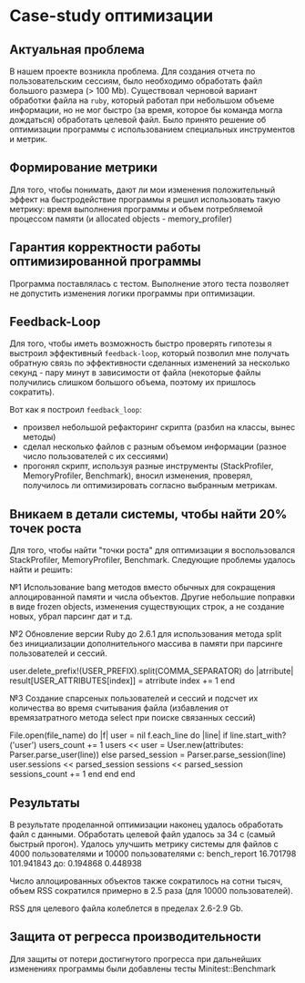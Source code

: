 # Case-study оптимизации

## Актуальная проблема
В нашем проекте возникла проблема. Для создания отчета по пользовательским сессиям, было необходимо обработать файл большого размера (> 100 Mb). Существовал черновой вариант обработки файла на `ruby`, который работал при небольшом объеме информации, но не мог быстро (за время, которое бы команда могла дождаться) обработать целевой файл.
Было принято решение об оптимизации программы с использованием специальных инструментов и метрик.

## Формирование метрики
Для того, чтобы понимать, дают ли мои изменения положительный эффект на быстродействие программы я решил использовать такую метрику: время выполнения программы и объем потребляемой процессом памяти (и allocated objects - memory_profiler)

## Гарантия корректности работы оптимизированной программы
Программа поставлялась с тестом. Выполнение этого теста позволяет не допустить изменения логики программы при оптимизации.

## Feedback-Loop
Для того, чтобы иметь возможность быстро проверять гипотезы я выстроил эффективный `feedback-loop`, который позволил мне получать обратную связь по эффективности сделанных изменений за несколько секунд - пару минут в зависимости от файла (некоторые файлы получились слишком большого объема, поэтому их пришлось сократить).

Вот как я построил `feedback_loop`:
- произвел небольшой рефакторинг скрипта (разбил на классы, вынес методы)
- сделал несколько файлов с разным объемом информации (разное число пользователей с их сессиями)
- прогонял скрипт, используя разные инструменты (StackProfiler, MemoryProfiler, Benchmark), вносил изменения, проверял, получилось ли оптимизировать согласно выбранным метрикам.

## Вникаем в детали системы, чтобы найти 20% точек роста
Для того, чтобы найти "точки роста" для оптимизации я воспользовался StackProfiler, MemoryProfiler, Benchmark.
Следующие проблемы удалось найти и решить:

№1
Использование bang методов вместо обычных для сокращения аллоцированной памяти и числа объектов. Другие небольшие поправки в виде frozen objects, изменения существующих строк, а не создание новых, убрал парсинг дат и т.д.

№2
Обновление версии Ruby до 2.6.1 для использования метода split без инициализации дополнительного массива в памяти при парсинге пользователей и сессий.

user.delete_prefix!(USER_PREFIX).split(COMMA_SEPARATOR) do |atrribute|
  result[USER_ATTRIBUTES[index]] = atrribute
  index += 1
end

№3
Создание спарсеных пользователей и сессий и подсчет их количества во время считывания файла (избавления от времязатратного метода select при поиске связанных сессий)

File.open(file_name) do |f|
  user = nil
  f.each_line do |line|
    if line.start_with?('user')
      users_count += 1
      users << user = User.new(attributes: Parser.parse_user(line))
    else
      parsed_session = Parser.parse_session(line)
      user.sessions << parsed_session
      sessions << parsed_session
      sessions_count += 1
    end
  end
end

## Результаты
В результате проделанной оптимизации наконец удалось обработать файл с данными. Обработать целевой файл удалось за 34 с (самый быстрый прогон).
Удалось улучшить метрику системы для файлов с 4000 пользователями и 10000 пользователями с:
    bench_report	16.701798	101.941843
до:               0.194868	 0.448938

Число аллоцированных объектов также сократилось на сотни тысяч, объем RSS сократился примерно в 2.5 раза (для 10000 пользователей).

RSS для целевого файла колеблется в пределах 2.6-2.9 Gb.

## Защита от регресса производительности
Для защиты от потери достигнутого прогресса при дальнейших изменениях программы были добавлены тесты Minitest::Benchmark
